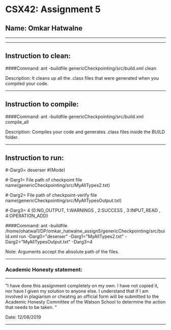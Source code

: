 # CSX42: Assignment 5
## Name: Omkar Hatwalne 

-----------------------------------------------------------------------

-----------------------------------------------------------------------
## Instruction to clean:

####Command: ant -buildfile genericCheckpointing/src/build.xml clean


Description: It cleans up all the .class files that were generated when you
compiled your code.

-----------------------------------------------------------------------

## Instruction to compile:

####Command: ant -buildfile genericCheckpointing/src/build.xml compile_all 

Description: Compiles your code and generates .class files inside the BUILD folder.

-----------------------------------------------------------------------

## Instruction to run:

#-Darg0= deserser #(Mode)

#-Darg1= File path of checkpoint file name(genericCheckpointing/src/MyAllTypes2.txt)

#-Darg2= File path of checkpoint-verify file name(genericCheckpointing/src/MyAllTypesOutput.txt)

#-Darg3= 4 (0:NO_OUTPUT, 1:WARNINGS , 2:SUCCESS , 3:INPUT_READ , 4:OPERATION_ADD)


####Command: ant -buildfile /home/ohatwal1/DP/omkar_hatwalne_assign5/genericCheckpointing/src/build.xml run -Darg0="deserser" -Darg1="MyAllTypes2.txt" -Darg2="MyAllTypesOutput.txt" -Darg3=4



Note: Arguments accept the absolute path of the files.


-----------------------------------------------------------------------

### Academic Honesty statement:
-----------------------------------------------------------------------

"I have done this assignment completely on my own. I have not copied
it, nor have I given my solution to anyone else. I understand that if
I am involved in plagiarism or cheating an official form will be
submitted to the Academic Honesty Committee of the Watson School to
determine the action that needs to be taken. "

Date: 12/08/2019

-----------------------------------------------------------------------
